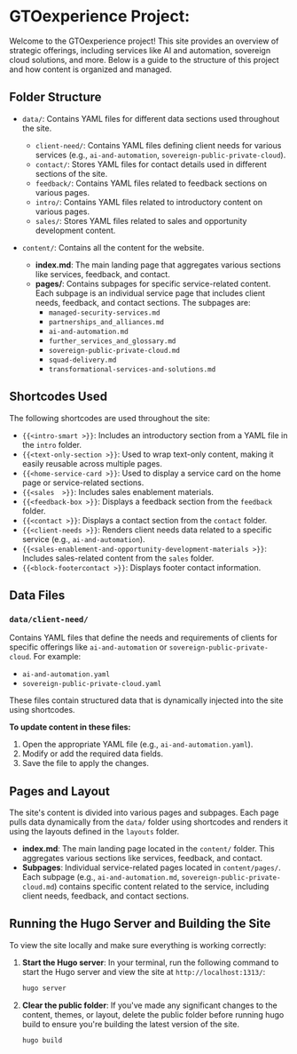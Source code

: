 # GTOexperience Project:

Welcome to the GTOexperience project! This site provides an overview of strategic offerings, including services like AI and automation, sovereign cloud solutions, and more. Below is a guide to the structure of this project and how content is organized and managed.

## Folder Structure

- `data/`: Contains YAML files for different data sections used throughout the site.
  - `client-need/`: Contains YAML files defining client needs for various services (e.g., `ai-and-automation`, `sovereign-public-private-cloud`).
  - `contact/`: Stores YAML files for contact details used in different sections of the site.
  - `feedback/`: Contains YAML files related to feedback sections on various pages.
  - `intro/`: Contains YAML files related to introductory content on various pages.
  - `sales/`: Stores YAML files related to sales and opportunity development content.

- `content/`: Contains all the content for the website.
  - **index.md**: The main landing page that aggregates various sections like services, feedback, and contact.
  - **pages/**: Contains subpages for specific service-related content. Each subpage is an individual service page that includes client needs, feedback, and contact sections. The subpages are:
    - `managed-security-services.md`
    - `partnerships_and_alliances.md`
    - `ai-and-automation.md`
    - `further_services_and_glossary.md`
    - `sovereign-public-private-cloud.md`
    - `squad-delivery.md`
    - `transformational-services-and-solutions.md`

## Shortcodes Used

The following shortcodes are used throughout the site:

- `{{<intro-smart >}}`: Includes an introductory section from a YAML file in the `intro` folder.
- `{{<text-only-section >}}`: Used to wrap text-only content, making it easily reusable across multiple pages.
- `{{<home-service-card >}}`: Used to display a service card on the home page or service-related sections.
- `{{<sales  >}}`: Includes sales enablement materials.
- `{{<feedback-box >}}`: Displays a feedback section from the `feedback` folder.
- `{{<contact >}}`: Displays a contact section from the `contact` folder.
- `{{<client-needs >}}`: Renders client needs data related to a specific service (e.g., `ai-and-automation`).
- `{{<sales-enablement-and-opportunity-development-materials >}}`: Includes sales-related content from the `sales` folder.
- `{{<block-footercontact >}}`: Displays footer contact information.

## Data Files

### `data/client-need/`

Contains YAML files that define the needs and requirements of clients for specific offerings like `ai-and-automation` or `sovereign-public-private-cloud`. For example:

- `ai-and-automation.yaml`
- `sovereign-public-private-cloud.yaml`

These files contain structured data that is dynamically injected into the site using shortcodes.

**To update content in these files:**
1. Open the appropriate YAML file (e.g., `ai-and-automation.yaml`).
2. Modify or add the required data fields.
3. Save the file to apply the changes.

## Pages and Layout

The site's content is divided into various pages and subpages. Each page pulls data dynamically from the `data/` folder using shortcodes and renders it using the layouts defined in the `layouts` folder.

- **index.md**: The main landing page located in the `content/` folder. This aggregates various sections like services, feedback, and contact.
- **Subpages**: Individual service-related pages located in `content/pages/`. Each subpage (e.g., `ai-and-automation.md`, `sovereign-public-private-cloud.md`) contains specific content related to the service, including client needs, feedback, and contact sections.

## Running the Hugo Server and Building the Site

To view the site locally and make sure everything is working correctly:

1. **Start the Hugo server**: In your terminal, run the following command to start the Hugo server and view the site at `http://localhost:1313/`:

   ```bash
   hugo server

2. **Clear the public folder**: If you've made any significant changes to the content, themes, or layout, delete the public folder before running hugo build to ensure you're building the latest version of the site.

   ```bash
   hugo build

